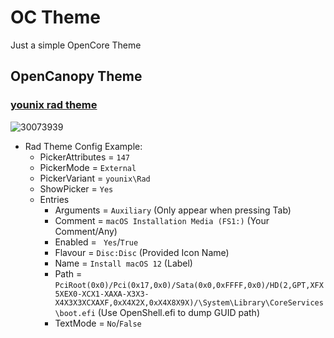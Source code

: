 # OC Theme
Just a simple OpenCore Theme

## OpenCanopy Theme

### [**younix rad theme**](https://github.com/iamyounix/msimagb460_tomahawk/releases/download/Release/theme_younix.zip)

![30073939](https://github.com/iamyounix/msimagb460_tomahawk/assets/72515939/6c640b15-32a6-4b01-ba5c-307afdb74167)

-   Rad Theme Config Example:
    -   PickerAttributes = `147`
    -   PickerMode = `External`
    -   PickerVariant = `younix\Rad`
    -   ShowPicker = `Yes`
    -   Entries
        -   Arguments = `Auxiliary` (Only appear when pressing Tab)
        -   Comment = `macOS Installation Media (FS1:)` (Your Comment/Any)
        -   Enabled = ` Yes`/`True`
        -   Flavour = `Disc:Disc` (Provided Icon Name)
        -   Name = `Install macOS 12` (Label)
        -   Path = `PciRoot(0x0)/Pci(0x17,0x0)/Sata(0x0,0xFFFF,0x0)/HD(2,GPT,XFX5XEX0-XCX1-XAXA-X3X3-X4X3X3XCXAXF,0xX4X2X,0xX4X8X9X)/\System\Library\CoreServices\boot.efi` (Use OpenShell.efi to dump GUID path)
        -   TextMode = `No`/`False`
